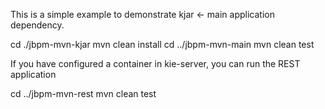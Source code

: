 This is a simple example to demonstrate kjar <- main application dependency.

cd ./jbpm-mvn-kjar
mvn clean install
cd ../jbpm-mvn-main
mvn clean test

If you have configured a container in kie-server, you can run the REST application

cd ../jbpm-mvn-rest
mvn clean test
